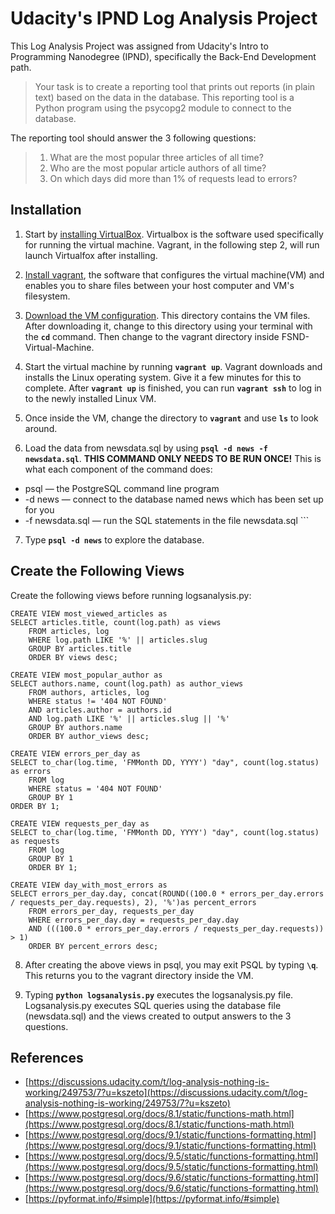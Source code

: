 # Udacity's IPND Log Analysis Project
This Log Analysis Project was assigned from Udacity's Intro to Programming Nanodegree (IPND), specifically the Back-End 
Development path. 

>Your task is to create a reporting tool that prints out reports (in plain text) based on the data in the database. 
This reporting tool is a Python program using the psycopg2 module to connect to the database.

The reporting tool should answer the 3 following questions:
> 1. What are the most popular three articles of all time?
> 2. Who are the most popular article authors of all time?
> 3. On which days did more than 1% of requests lead to errors?

## Installation
1. Start by [installing VirtualBox](https://www.virtualbox.org/wiki/Downloads). Virtualbox is the software used 
specifically for running the virtual machine. Vagrant, in the following step 2, will run launch Virtualfox after
installing. 

2. [Install vagrant](https://www.vagrantup.com/downloads.html), the software that configures the virtual machine(VM)
and enables you to share files between your host computer and VM's filesystem.

3. [Download the VM configuration](https://d17h27t6h515a5.cloudfront.net/topher/2017/August/59822701_fsnd-virtual-machine/fsnd-virtual-machine.zip).
This directory contains the VM files. After downloading it, change to this directory using your terminal with the 
**```cd```** command. Then change to the vagrant directory inside FSND-Virtual-Machine.

4. Start the virtual machine by running **```vagrant up```**. Vagrant downloads and installs the Linux operating system.
Give it a few minutes for this to complete. After **```vagrant up```** is finished, you can run **```vagrant ssh```** to
log in to the newly installed Linux VM.
   
5. Once inside the VM, change the directory to **```vagrant```** and use **```ls```** to look around.

6. Load the data from newsdata.sql by using **```psql -d news -f newsdata.sql```**. **THIS COMMAND ONLY NEEDS TO BE RUN ONCE!**
This is what each component of the command does:
* psql — the PostgreSQL command line program
* -d news — connect to the database named news which has been set up for you
* -f newsdata.sql — run the SQL statements in the file newsdata.sql ```

7. Type **```psql -d news```** to explore the database.

## Create the Following Views
Create the following views before running logsanalysis.py:

```
CREATE VIEW most_viewed_articles as
SELECT articles.title, count(log.path) as views
    FROM articles, log
    WHERE log.path LIKE '%' || articles.slug
    GROUP BY articles.title
    ORDER BY views desc;
        
CREATE VIEW most_popular_author as
SELECT authors.name, count(log.path) as author_views
    FROM authors, articles, log
    WHERE status != '404 NOT FOUND'
    AND articles.author = authors.id
    AND log.path LIKE '%' || articles.slug || '%'
    GROUP BY authors.name
    ORDER BY author_views desc;
        
CREATE VIEW errors_per_day as
SELECT to_char(log.time, 'FMMonth DD, YYYY') "day", count(log.status) as errors
    FROM log
    WHERE status = '404 NOT FOUND'
    GROUP BY 1
ORDER BY 1;
        
CREATE VIEW requests_per_day as
SELECT to_char(log.time, 'FMMonth DD, YYYY') "day", count(log.status) as requests
    FROM log
    GROUP BY 1
    ORDER BY 1;
        
CREATE VIEW day_with_most_errors as
SELECT errors_per_day.day, concat(ROUND((100.0 * errors_per_day.errors / requests_per_day.requests), 2), '%')as percent_errors
    FROM errors_per_day, requests_per_day
    WHERE errors_per_day.day = requests_per_day.day
    AND (((100.0 * errors_per_day.errors / requests_per_day.requests)) > 1)
    ORDER BY percent_errors desc;
```


8. After creating the above views in psql, you may exit PSQL by typing **```\q```**. This returns you to the vagrant directory
 inside the VM.
 
9. Typing **```python logsanalysis.py```** executes the logsanalysis.py file.
Logsanalysis.py executes SQL queries using the database file (newsdata.sql) and the views created to output answers to the 3 questions.


## References

* [https://discussions.udacity.com/t/log-analysis-nothing-is-working/249753/7?u=kszeto](https://discussions.udacity.com/t/log-analysis-nothing-is-working/249753/7?u=kszeto)
* [https://www.postgresql.org/docs/8.1/static/functions-math.html](https://www.postgresql.org/docs/8.1/static/functions-math.html)
* [https://www.postgresql.org/docs/9.1/static/functions-formatting.html](https://www.postgresql.org/docs/9.1/static/functions-formatting.html)
* [https://www.postgresql.org/docs/9.5/static/functions-formatting.html](https://www.postgresql.org/docs/9.5/static/functions-formatting.html)
* [https://www.postgresql.org/docs/9.6/static/functions-formatting.html](https://www.postgresql.org/docs/9.6/static/functions-formatting.html)
* [https://pyformat.info/#simple](https://pyformat.info/#simple)








